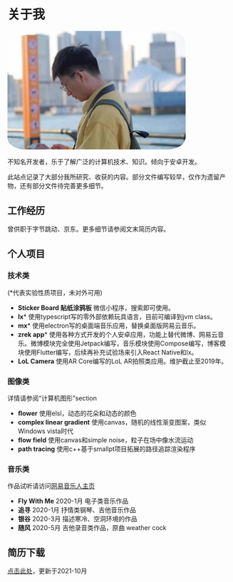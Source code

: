 # 关于我

<img src="pics/about.jpg" width="400" style="border-radius:10%"/>

不知名开发者，乐于了解广泛的计算机技术、知识。倾向于安卓开发。

此站点记录了大部分我所研究、收获的内容。部分文件编写较早，仅作为遗留产物，还有部分文件待完善更多细节。

## 工作经历

曾供职于字节跳动、京东。更多细节请参阅文末简历内容。

## 个人项目

### 技术类

(*代表实验性质项目，未对外可用)

- **Sticker Board 贴纸涂鸦板** 微信小程序，搜索即可使用。
- **lx*** 使用typescript写的零外部依赖玩具语言，目前可编译到jvm class。
- **mx***  使用electron写的桌面端音乐应用，替换桌面版网易云音乐。
- **zrek app*** 使用各种方式开发的个人安卓应用，功能上替代微博、网易云音乐。微博模块完全使用Jetpack编写，音乐模块使用Compose编写，博客模块使用Flutter编写，后续再补充试验场来引入React Native和lx。
- **LoL Camera** 使用AR Core编写的LoL AR拍照类应用。维护截止至2019年。

### 图像类

详情请参阅“计算机图形”section

- **flower** 使用elsl，动态的花朵和动态的颜色
- **complex linear gradient** 使用canvas，随机的线性渐变图案，类似Windows vista时代
- **flow field** 使用canvas和simple noise，粒子在场中像水流运动
- **path tracing** 使用c++基于smallpt项目拓展的路径追踪渲染程序

### 音乐类

作品试听请访问[网易音乐人主页](https://music.163.com/#/artist?id=12083526)

- **Fly With Me** 2020-1月 电子类音乐作品
- **追寻** 2020-1月 抒情类钢琴、吉他音乐作品
- **银谷** 2020-3月 描述寒冷、空洞环境的作品
- **随风** 2020-5月 吉他录音类作品，原曲 weather cock

## 简历下载

<a href="assets/简历-张瑞泽.pdf" target="_blank">点击此处</a>，更新于2021-10月